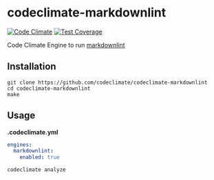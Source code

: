 # codeclimate-markdownlint

[![Code Climate](https://codeclimate.com/github/codeclimate/codeclimate-markdownlint/badges/gpa.svg)](https://codeclimate.com/github/codeclimate/codeclimate-markdownlint)
[![Test Coverage](https://codeclimate.com/github/codeclimate/codeclimate-markdownlint/badges/coverage.svg)](https://codeclimate.com/github/codeclimate/codeclimate-markdownlint)

Code Climate Engine to run [markdownlint][mdl]

## Installation

```
git clone https://github.com/codeclimate/codeclimate-markdownlint
cd codeclimate-markdownlint
make
```

## Usage

**.codeclimate.yml**

```yml
engines:
  markdownlint:
    enabled: true
```

```
codeclimate analyze
```

[mdl]: https://github.com/mivok/markdownlint
